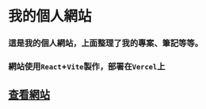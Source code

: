
# 我的個人網站

### 這是我的個人網站，上面整理了我的專案、筆記等等。

### 網站使用`React`+`Vite`製作，部署在`Vercel`上

## [查看網站](https://hane96website.vercel.app/)